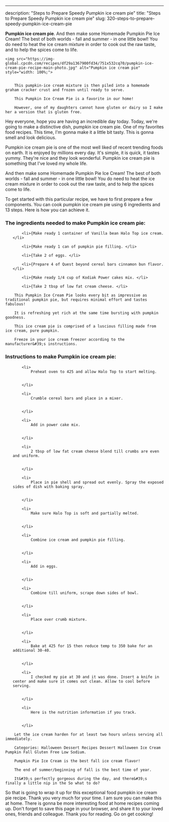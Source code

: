 ---
description: "Steps to Prepare Speedy Pumpkin ice cream pie"
title: "Steps to Prepare Speedy Pumpkin ice cream pie"
slug: 320-steps-to-prepare-speedy-pumpkin-ice-cream-pie

<p>
	<strong>Pumpkin ice cream pie</strong>. 
	And then make some Homemade Pumpkin Pie Ice Cream! The best of both worlds - fall and summer - in one little bowl! You do need to heat the ice cream mixture in order to cook out the raw taste, and to help the spices come to life.
</p>
<p>
	
	<img src="https://img-global.cpcdn.com/recipes/df29a1367900fd34/751x532cq70/pumpkin-ice-cream-pie-recipe-main-photo.jpg" alt="Pumpkin ice cream pie" style="width: 100%;">
	
	
		This pumpkin-ice cream mixture is then piled into a homemade graham cracker crust and frozen until ready to serve.
	
		This Pumpkin Ice Cream Pie is a favorite in our home!
	
		However, one of my daughters cannot have gluten or dairy so I make her a version that is gluten free.
	
</p>
<p>
	Hey everyone, hope you are having an incredible day today. Today, we're going to make a distinctive dish, pumpkin ice cream pie. One of my favorites food recipes. This time, I'm gonna make it a little bit tasty. This is gonna smell and look delicious.
</p>
	
<p>
	Pumpkin ice cream pie is one of the most well liked of recent trending foods on earth. It is enjoyed by millions every day. It's simple, it is quick, it tastes yummy. They're nice and they look wonderful. Pumpkin ice cream pie is something that I've loved my whole life.
</p>
<p>
	And then make some Homemade Pumpkin Pie Ice Cream! The best of both worlds - fall and summer - in one little bowl! You do need to heat the ice cream mixture in order to cook out the raw taste, and to help the spices come to life.
</p>

<p>
To get started with this particular recipe, we have to first prepare a few components. You can cook pumpkin ice cream pie using 6 ingredients and 13 steps. Here is how you can achieve it.
</p>

<h3>The ingredients needed to make Pumpkin ice cream pie:</h3>

<ol>
	
		<li>{Make ready 1 container of Vanilla bean Halo Top ice cream. </li>
	
		<li>{Make ready 1 can of pumpkin pie filling. </li>
	
		<li>{Take 2 of eggs. </li>
	
		<li>{Prepare 4 of Quest beyond cereal bars cinnamon bun flavor. </li>
	
		<li>{Make ready 1/4 cup of Kodiak Power cakes mix. </li>
	
		<li>{Take 2 tbsp of low fat cream cheese. </li>
	
</ol>
<p>
	
		This Pumpkin Ice Cream Pie looks every bit as impressive as traditional pumpkin pie, but requires minimal effort and tastes fabulous!
	
		It is refreshing yet rich at the same time bursting with pumpkin goodness.
	
		This ice cream pie is comprised of a luscious filling made from ice cream, pure pumpkin.
	
		Freeze in your ice cream freezer according to the manufacturer&#39;s instructions.
	
</p>

<h3>Instructions to make Pumpkin ice cream pie:</h3>

<ol>
	
		<li>
			Preheat oven to 425 and allow Halo Top to start melting.
			
			
		</li>
	
		<li>
			Crumble cereal bars and place in a mixer.
			
			
		</li>
	
		<li>
			Add in power cake mix.
			
			
		</li>
	
		<li>
			2 tbsp of low fat cream cheese blend till crumbs are even and uniform.
			
			
		</li>
	
		<li>
			Place in pie shell and spread out evenly. Spray the exposed sides of dish with baking spray.
			
			
		</li>
	
		<li>
			Make sure Halo Top is soft and partially melted.
			
			
		</li>
	
		<li>
			Combine ice cream and pumpkin pie filling.
			
			
		</li>
	
		<li>
			Add in eggs.
			
			
		</li>
	
		<li>
			Combine till uniform, scrape down sides of bowl.
			
			
		</li>
	
		<li>
			Place over crumb mixture.
			
			
		</li>
	
		<li>
			Bake at 425 for 15 then reduce temp to 350 bake for an additional 30-40.
			
			
		</li>
	
		<li>
			I checked my pie at 30 and it was done. Insert a knife in center and make sure it comes out clean. Allow to cool before serving.
			
			
		</li>
	
		<li>
			Here is the nutrition information if you track.
			
			
		</li>
	
</ol>

<p>
	
		Let the ice cream harden for at least two hours unless serving all immediately.
	
		Categories: Halloween Dessert Recipes Dessert Halloween Ice Cream Pumpkin Fall Gluten Free Low Sodium.
	
		Pumpkin Pie Ice Cream is the best fall ice cream flavor!
	
		The end of summer/beginning of fall is the best time of year.
	
		It&#39;s perfectly gorgeous during the day, and there&#39;s finally a little nip in the So what to do?
	
</p>

<p>
	So that is going to wrap it up for this exceptional food pumpkin ice cream pie recipe. Thank you very much for your time. I am sure you can make this at home. There is gonna be more interesting food at home recipes coming up. Don't forget to save this page in your browser, and share it to your loved ones, friends and colleague. Thank you for reading. Go on get cooking!
</p>
